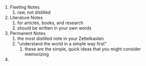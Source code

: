 1. Fleeting Notes
	1. raw, not distilled
2. Literature Notes
	1. for articles, books, and research
	2. should be written in your own words
3. Permanent Notes
	1. the most distilled note in your Zettelkasten
	2. "understand the world in a simple way first"
		1. these are the simple, quick ideas that you might consider memorizing
4. 